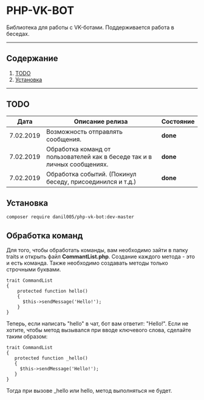 

#  PHP-VK-BOT

Библиотека для работы с VK-ботами.
Поддерживается работа в беседах.
___

##  Содержание

 1. [TODO](#todo)
 2. [Установка](#%D0%A3%D1%81%D1%82%D0%B0%D0%BD%D0%BE%D0%B2%D0%BA%D0%B0)

___
## TODO
|Дата|Описание релиза |Состояние 
|:--:|--|--|
| 7.02.2019 |Возможность отправлять сообщения.  |**done**
| 7.02.2019 |Обработка команд от пользователей как в беседе так и в личных сообщениях.  |**done**
| 7.02.2019 |Обработка событий. (Покинул беседу, присоединился и т.д.)  |**done**

## Установка
  ``` 
composer require danil005/php-vk-bot:dev-master
 ```

## Обработка команд
Для того, чтобы обработать команды, вам необходимо зайти в папку traits и открыть файл **CommantList.php**.  Создание каждого метода - это и есть команда. Также необходимо создавать методы только строчными буквами.
```
trait CommandList  
{  
	protected function hello()  
    {  
	  $this->sendMessage('Hello!');  
	}
}
 ```
 Теперь, если написать "hello" в чат, бот вам ответит: "Hello!".
 Если не хотите, чтобы метод вызывался при вводе ключевого слова, сделайте таким образом:
 ```
trait CommandList  
{  
	protected function _hello()  
    {  
	  $this->sendMessage('Hello!');  
	}
}
 ```
 Тогда при вызове _hello или hello, метод выполняться не будет.
 
<!--stackedit_data:
eyJoaXN0b3J5IjpbLTE3MDY4NDUwMzYsLTg5ODI3MTI0NiwtNT
EzNjk2MDQ4LC03OTA4OTE1MDEsLTEzOTgzNTI2OV19
-->